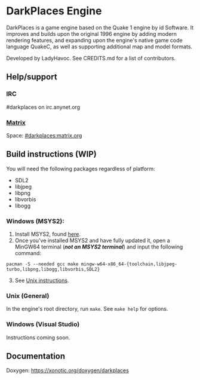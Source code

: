 # DarkPlaces Engine

DarkPlaces is a game engine based on the Quake 1 engine by id Software. It
improves and builds upon the original 1996 engine by adding modern rendering
features, and expanding upon the engine's native game code language QuakeC, as
well as supporting additional map and model formats.

Developed by LadyHavoc. See CREDITS.md for a list of contributors.

## Help/support

### IRC
#darkplaces on irc.anynet.org

### [Matrix](https://matrix.org/docs/guides/introduction)
Space: [#darkplaces:matrix.org](https://matrix.to/#/#darkplaces:matrix.org)

## Build instructions (WIP)

You will need the following packages regardless of platform:
* SDL2
* libjpeg
* libpng
* libvorbis
* libogg

### Windows (MSYS2):

1. Install MSYS2, found [here](https://www.msys2.org/).
2. Once you've installed MSYS2 and have fully updated it, open a MinGW64 terminal (***not an MSYS2 terminal***) and input the following command:

```
pacman -S --needed gcc make mingw-w64-x86_64-{toolchain,libjpeg-turbo,libpng,libogg,libvorbis,SDL2}
```

3. See [Unix instructions](#unix-(general)).

### Unix (General)

In the engine's root directory, run `make`. See `make help` for options.

### Windows (Visual Studio)

Instructions coming soon.

## Documentation

Doxygen: https://xonotic.org/doxygen/darkplaces

